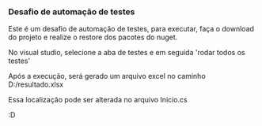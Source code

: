### Desafio de automação de testes

Este é um desafio de automação de testes, para executar, faça o download do projeto e realize o restore dos pacotes do nuget.

No visual studio, selecione a aba de testes e em seguida 'rodar todos os testes'

Após a execução, será gerado um arquivo excel no caminho D:/resultado.xlsx

Essa localização pode ser alterada no arquivo Inicio.cs

:D
